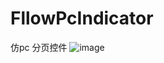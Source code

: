 # FllowPcIndicator
仿pc 分页控件
![image](https://github.com/hwra2008/FllowPcIndicator/blob/master/screenshot/a.gif)

